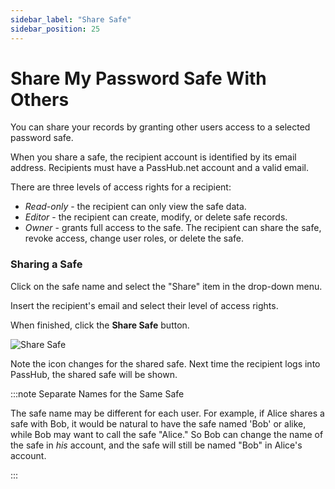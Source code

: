 ```yaml
---
sidebar_label: "Share Safe"
sidebar_position: 25
---
```


# Share My Password Safe With Others

You can share your records by granting other users access to a selected password safe.

When you share a safe, the recipient account is identified by its email address. Recipients must have a PassHub.net account and a valid email.

There are three levels of access rights for a recipient:

- _Read-only_ - the recipient can only view the safe data.
- _Editor_ - the recipient can create, modify, or delete safe records.
- _Owner_ - grants full access to the safe. The recipient can share the safe, revoke access, change user roles, or delete the safe.

### Sharing a Safe

Click on the safe name and select the "Share" item in the drop-down menu.

Insert the recipient's email and select their level of access rights.

When finished, click the **Share Safe** button.

![Share Safe](/img/shareSafe.png)

Note the icon changes for the shared safe. Next time the recipient logs into PassHub, the shared safe will be shown.

:::note Separate Names for the Same Safe

The safe name may be different for each user.
For example, if Alice shares a safe with Bob, it would be natural to have the safe named 'Bob' or alike, while Bob may want to call the safe "Alice." So Bob can change the name of the safe in _his_ account, and the safe will still be named "Bob" in Alice's account.

:::
